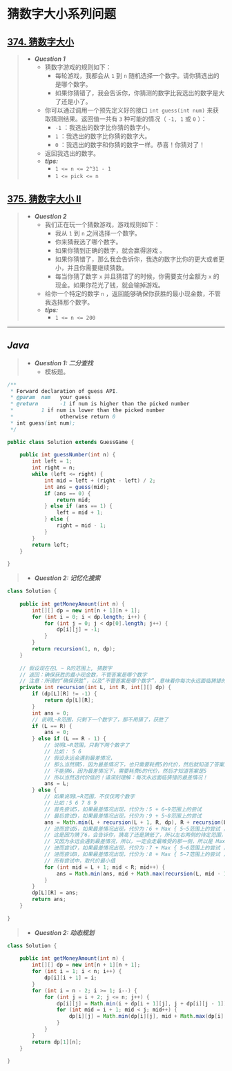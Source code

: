 # 猜数字大小系列问题

## [374. 猜数字大小](https://leetcode.cn/problems/guess-number-higher-or-lower/)

> - ***Question 1***
>   - 猜数字游戏的规则如下：
>     - 每轮游戏，我都会从 `1` 到 `n` 随机选择一个数字。请你猜选出的是哪个数字。
>     - 如果你猜错了，我会告诉你，你猜测的数字比我选出的数字是大了还是小了。
>   - 你可以通过调用一个预先定义好的接口 `int guess(int num)` 来获取猜测结果。返回值一共有 `3` 种可能的情况（ `-1, 1` 或 `0` ）：
>     - `-1` ：我选出的数字比你猜的数字小。
>     - `1` ：我选出的数字比你猜的数字大。
>     - `0` ：我选出的数字和你猜的数字一样。恭喜！你猜对了！
>   - 返回我选出的数字。
>   - ***tips:***
>     - `1 <= n <= 2^31 - 1`
>     - `1 <= pick <= n`

## [375. 猜数字大小 II](https://leetcode.cn/problems/guess-number-higher-or-lower-ii/)

> - ***Question 2***
>   - 我们正在玩一个猜数游戏，游戏规则如下：
>     - 我从 `1` 到 `n` 之间选择一个数字。
>     - 你来猜我选了哪个数字。
>     - 如果你猜到正确的数字，就会赢得游戏 。
>     - 如果你猜错了，那么我会告诉你，我选的数字比你的更大或者更小，并且你需要继续猜数。
>     - 每当你猜了数字 `x` 并且猜错了的时候，你需要支付金额为 `x` 的现金。如果你花光了钱，就会输掉游戏。
>   - 给你一个特定的数字 `n` ，返回能够确保你获胜的最小现金数，不管我选择那个数字。
>   - ***tips:***
>     - `1 <= n <= 200`

---

## *Java*

> - ***Question 1: 二分查找***
>   - 模板题。

```java
/** 
 * Forward declaration of guess API.
 * @param  num   your guess
 * @return       -1 if num is higher than the picked number
 *         1 if num is lower than the picked number
 *               otherwise return 0
 * int guess(int num);
 */

public class Solution extends GuessGame {
    
    public int guessNumber(int n) {
        int left = 1;
        int right = n;
        while (left <= right) {
            int mid = left + (right - left) / 2;
            int ans = guess(mid);
            if (ans == 0) {
                return mid;
            } else if (ans == 1) {
                left = mid + 1;
            } else {
                right = mid - 1;
            }
        }
        return left;
    }
    
}
```

> - ***Question 2: 记忆化搜索***

```java
class Solution {
    
    public int getMoneyAmount(int n) {
        int[][] dp = new int[n + 1][n + 1];
        for (int i = 0; i < dp.length; i++) {
            for (int j = 0; j < dp[0].length; j++) {
                dp[i][j] = -1;
            }
        }
        return recursion(1, n, dp);
    }
    
    // 假设现在在L ~ R的范围上, 猜数字
    // 返回：确保获胜的最小现金数，不管答案是哪个数字
    // 注意：所谓的“确保获胜”，以及“不管答案是哪个数字”，意味着你每次永远面临猜错的最差情况！
    private int recursion(int L, int R, int[][] dp) {
        if (dp[L][R] != -1) {
            return dp[L][R];
        }
        int ans = 0;
        // 说明L~R范围，只剩下一个数字了，那不用猜了，获胜了
        if (L == R) {
            ans = 0;
        } else if (L == R - 1) {
            // 说明L~R范围，只剩下两个数字了
            // 比如： 5 6
            // 假设永远会遇到最差情况，
            // 那么当然猜5，因为最差情况下，也只需要耗费5的代价，然后就知道了答案是6
            // 不能猜6，因为最差情况下，需要耗费6的代价，然后才知道答案是5
            // 所以当然选代价低的！请深刻理解：每次永远面临猜错的最差情况！
            ans = L;
        } else {
            // 如果说明L~R范围，不仅仅两个数字
            // 比如：5 6 7 8 9
            // 首先尝试5，如果最差情况出现，代价为：5 + 6~9范围上的尝试
            // 最后尝试9，如果最差情况出现，代价为：9 + 5~8范围上的尝试
            ans = Math.min(L + recursion(L + 1, R, dp), R + recursion(L, R - 1, dp));
            // 进而尝试6，如果最差情况出现，代价为：6 + Max { 5~5范围上的尝试 ，7~9范围上的尝试}
            // 这是因为猜了6，会告诉你，猜高了还是猜低了，所以左右两侧的待定范围，一定会只走一侧
            // 又因为永远会遇到最差情况，所以，一定会走最难受的那一侧，所以是 Max { 5~5范围上的尝试 ，7~9范围上的尝试}
            // 进而尝试7，如果最差情况出现，代价为：7 + Max { 5~6范围上的尝试 ，8~9范围上的尝试}
            // 进而尝试8，如果最差情况出现，代价为：8 + Max { 5~7范围上的尝试 ，9~9范围上的尝试}
            // 所有尝试中，取代价最小值
            for (int mid = L + 1; mid < R; mid++) {
                ans = Math.min(ans, mid + Math.max(recursion(L, mid - 1, dp), recursion(mid + 1, R, dp)));
            }
        }
        dp[L][R] = ans;
        return ans;
    }
    
}
```

> - ***Question 2: 动态规划***

```java
class Solution {
    
    public int getMoneyAmount(int n) {
        int[][] dp = new int[n + 1][n + 1];
        for (int i = 1; i < n; i++) {
            dp[i][i + 1] = i;
        }
        for (int i = n - 2; i >= 1; i--) {
            for (int j = i + 2; j <= n; j++) {
                dp[i][j] = Math.min(i + dp[i + 1][j], j + dp[i][j - 1]);
                for (int mid = i + 1; mid < j; mid++) {
                    dp[i][j] = Math.min(dp[i][j], mid + Math.max(dp[i][mid - 1], dp[mid + 1][j]));
                }
            }
        }
        return dp[1][n];
    }
    
}
```
